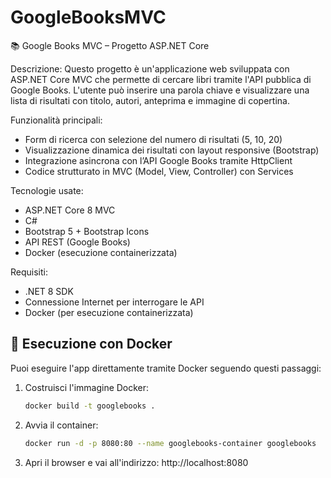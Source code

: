 # GoogleBooksMVC
📚 Google Books MVC – Progetto ASP.NET Core

Descrizione:
Questo progetto è un'applicazione web sviluppata con ASP.NET Core MVC che permette di cercare libri tramite l'API pubblica di Google Books.
L'utente può inserire una parola chiave e visualizzare una lista di risultati con titolo, autori, anteprima e immagine di copertina.

Funzionalità principali:
- Form di ricerca con selezione del numero di risultati (5, 10, 20)
- Visualizzazione dinamica dei risultati con layout responsive (Bootstrap)
- Integrazione asincrona con l’API Google Books tramite HttpClient
- Codice strutturato in MVC (Model, View, Controller) con Services

Tecnologie usate:
- ASP.NET Core 8 MVC
- C#
- Bootstrap 5 + Bootstrap Icons
- API REST (Google Books)
- Docker (esecuzione containerizzata)

Requisiti:
- .NET 8 SDK
- Connessione Internet per interrogare le API
- Docker (per esecuzione containerizzata)

## 🐳 Esecuzione con Docker

Puoi eseguire l'app direttamente tramite Docker seguendo questi passaggi:

1. Costruisci l'immagine Docker:
   ```bash
   docker build -t googlebooks .
2. Avvia il container:
   ```bash
   docker run -d -p 8080:80 --name googlebooks-container googlebooks
3. Apri il browser e vai all'indirizzo: http://localhost:8080

   

